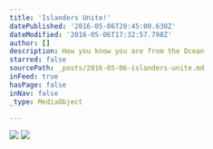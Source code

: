 ```yaml
---
title: 'Islanders Unite!'
datePublished: '2016-05-06T20:45:00.630Z'
dateModified: '2016-05-06T17:32:57.798Z'
author: []
description: How you know you are from the Ocean
starred: false
sourcePath: _posts/2016-05-06-islanders-unite.md
inFeed: true
hasPage: false
inNav: false
_type: MediaObject

---
```

![](https://the-grid-user-content.s3-us-west-2.amazonaws.com/822f0d02-a2ee-4ea8-aac6-e5264dc2f7af.jpg)
![](https://the-grid-user-content.s3-us-west-2.amazonaws.com/741074e1-b872-4a3c-9a93-b704b6cdd050.jpg)